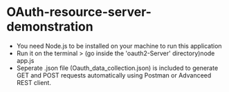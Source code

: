 # OAuth-resource-server-demonstration  
- You need Node.js to be installed on your machine to run this application  
- Run it on the terminal > (go inside the 'oauth2-Server' directory)node app.js  
- Seperate .json file (Oauth_data_collection.json) is included to generate GET and POST requests automatically using Postman or Advanceed REST client.
